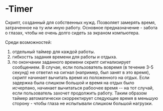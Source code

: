 -Timer
======
Скрипт, созданный для собственных нужд. Позволяет замерять время, затраченное на ту или иную работу.
Основное предназначение  - забота о глазах, чтобы не очень долго сидеть за экраном компьютера.

Среди возможностей:
1) отдельный таймер для каждой работы.
2) гибкостть задания времени для работы и отдыха.
3) по окончании заданного времени скрипт сигнализирует сообщением.
В случае, если пользователь вовремя (в течение 3-5 секунд) не ответил на сигнал (например, был занят в это время), скрипт начинает вычитать время из положенного на отдых. Если задержка была слишком большой и время на отдых было исчерпано, начинает вычитаться рабоочее время -- на тот случай, если пользователь захочет продолжить работу.
Таким образом таймер автоматически скорректирует следующее время в меньшую сторону  - чтобы глаза не испытывали слишком большой нагрузки.
